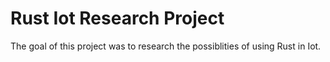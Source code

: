 # Rust Iot Research Project
The goal of this project was to research the possiblities of using Rust in Iot.
